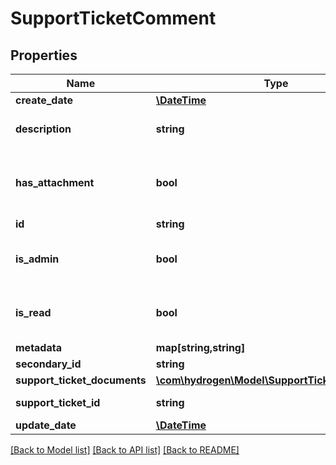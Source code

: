 # SupportTicketComment

## Properties
Name | Type | Description | Notes
------------ | ------------- | ------------- | -------------
**create_date** | [**\DateTime**](\DateTime.md) |  | [optional] 
**description** | **string** | SupportTicket Comment Description | [optional] 
**has_attachment** | **bool** | Does the SupportTicket Comment contain an attachment | [optional] 
**id** | **string** |  | [optional] 
**is_admin** | **bool** | Is the SupportTicket Comment an admin | [optional] 
**is_read** | **bool** | Is the SupportTicket Comment read | [optional] 
**metadata** | **map[string,string]** |  | [optional] 
**secondary_id** | **string** |  | [optional] 
**support_ticket_documents** | [**\com\hydrogen\Model\SupportTicketDocument[]**](SupportTicketDocument.md) |  | [optional] 
**support_ticket_id** | **string** | SupportTicket Id | 
**update_date** | [**\DateTime**](\DateTime.md) |  | [optional] 

[[Back to Model list]](../README.md#documentation-for-models) [[Back to API list]](../README.md#documentation-for-api-endpoints) [[Back to README]](../README.md)


